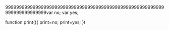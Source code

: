 9999999999999999999999999999999999999999999999999999999999999999999999999var no;
var yes;





function print(){
print=no;
print=yes;
}t
